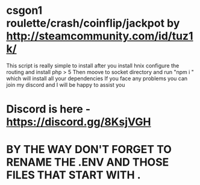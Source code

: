 # csgon1 roulette/crash/coinflip/jackpot  by http://steamcommunity.com/id/tuz1k/ 
This script is really simple to install after you install hnix configure the routing and install php > 5 
Then moove to socket directory and run "npm i " which will install all your dependencies
If you face any problems you can join my discord and I will be happy to assist you 
# Discord is here - https://discord.gg/8KsjVGH
# BY THE WAY DON'T FORGET TO RENAME THE .ENV AND THOSE FILES THAT START WITH .

